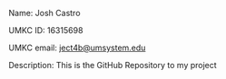 Name: Josh Castro

UMKC ID: 16315698

UMKC email: ject4b@umsystem.edu

Description: This is the GitHub Repository to my project


